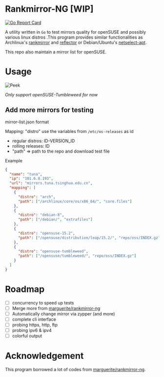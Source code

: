 # Rankmirror-NG [WIP]
[![Go Report Card](https://goreportcard.com/badge/github.com/shenlebantongying/rankmirror-ng)](https://goreportcard.com/report/github.com/shenlebantongying/rankmirror-ng)

A utility written in `Go` to test mirrors quality for openSUSE and possibly various linux distros .This program provides similar functionalities as Archlinux's [rankmirror](https://git.archlinux.org/pacman-contrib.git/tree/src/rankmirrors.sh.in) and [reflector](https://xyne.archlinux.ca/projects/reflector/) or Debian/Ubuntu's [netselect-apt](https://packages.debian.org/stretch/netselect-apt).

This repo also maintain a mirror list for openSUSE.

# Usage

![Peek](https://user-images.githubusercontent.com/20123683/111223124-1bfae600-85b3-11eb-948f-0ca547c9f66f.gif)

_Only support openSUSE-Tumbleweed for now_

## Add more mirrors for testing 

mirror-list.json format

Mapping:
"distro" use the variables from `/etc/os-releases` as id
* regular distros: ID-VERSION_ID
* rolling releases: ID
* "path" => path to the repo and download test file

Example
```json
{
  "name": "tuna",
  "ip": "101.6.8.193",
  "url": "mirrors.tuna.tsinghua.edu.cn",
  "mapping": [
    {
      "distro": "arch",
      "path": ["/archlinux/core/os/x86_64/", "core.files"]
    },
    {
      "distro": "debian-8",
      "path": ["/debian/", "extrafiles"]
    },
    {
      "distro": "opensuse-15.2",
      "path": ["/opensuse/distribution/leap/15.2/", "repo/oss/INDEX.gz"]
    },
    {
      "distro": "opensuse-tumbleweed",
      "path": ["/opensuse/tumbleweed/", "repo/oss/INDEX.gz"]
    }
  ]
}
```

# Roadmap

+ [ ] concurrency to speed up tests
+ [ ] Merge more from [marguerite/rankmirror-ng](https://github.com/marguerite/rankmirror-ng)
+ [ ] Automatically change mirror via zypper (and more)
+ [ ] complete cli interface
+ [ ] probing https, http, ftp
+ [ ] probing ipv6 & ipv4
+ [ ] colorful output

# Acknowledgement

This program borrowed a lot of codes from [marguerite/rankmirror-ng](https://github.com/marguerite/rankmirror-ng).